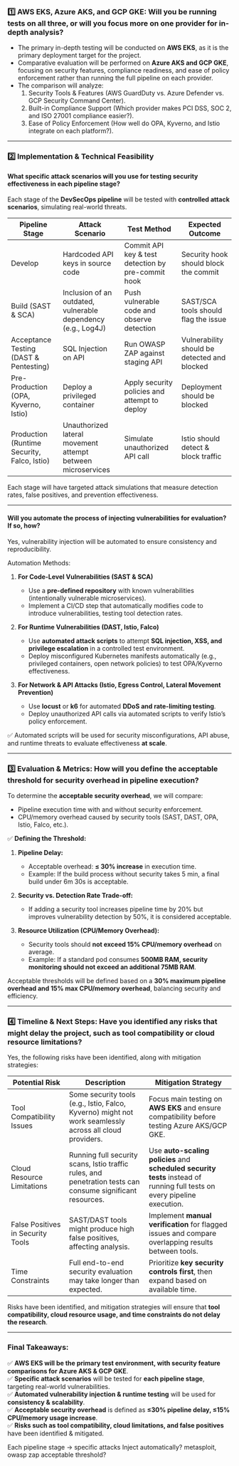 ### 1️⃣ AWS EKS, Azure AKS, and GCP GKE: Will you be running tests on all three, or will you focus more on one provider for in-depth analysis?

- The primary in-depth testing will be conducted on **AWS EKS**, as it is the primary deployment target for the project.
- Comparative evaluation will be performed on **Azure AKS and GCP GKE**, focusing on security features, compliance readiness, and ease of policy enforcement rather than running the full pipeline on each provider.
- The comparison will analyze:
    1. Security Tools & Features (AWS GuardDuty vs. Azure Defender vs. GCP Security Command Center).
    2. Built-in Compliance Support (Which provider makes PCI DSS, SOC 2, and ISO 27001 compliance easier?).
    3. Ease of Policy Enforcement (How well do OPA, Kyverno, and Istio integrate on each platform?).


---

### 2️⃣ Implementation & Technical Feasibility

#### **What specific attack scenarios will you use for testing security effectiveness in each pipeline stage?**

Each stage of the **DevSecOps pipeline** will be tested with **controlled attack scenarios**, simulating real-world threats.

| **Pipeline Stage**                          | **Attack Scenario**                                           | **Test Method**                                    | **Expected Outcome**                         |
| ------------------------------------------- | ------------------------------------------------------------- | -------------------------------------------------- | -------------------------------------------- |
| Develop                                     | Hardcoded API keys in source code                             | Commit API key & test detection by pre-commit hook | Security hook should block the commit        |
| Build (SAST & SCA)                          | Inclusion of an outdated, vulnerable dependency (e.g., Log4J) | Push vulnerable code and observe detection         | SAST/SCA tools should flag the issue         |
| Acceptance Testing (DAST & Pentesting)      | SQL Injection on API                                          | Run OWASP ZAP against staging API                  | Vulnerability should be detected and blocked |
| Pre-Production (OPA, Kyverno, Istio)        | Deploy a privileged container                                 | Apply security policies and attempt to deploy      | Deployment should be blocked                 |
| Production (Runtime Security, Falco, Istio) | Unauthorized lateral movement attempt between microservices   | Simulate unauthorized API call                     | Istio should detect & block traffic          |

Each stage will have targeted attack simulations that measure detection rates, false positives, and prevention effectiveness.

---

#### **Will you automate the process of injecting vulnerabilities for evaluation? If so, how?**

Yes, vulnerability injection will be automated to ensure consistency and reproducibility.

Automation Methods:

1. **For Code-Level Vulnerabilities (SAST & SCA)**
    
    - Use a **pre-defined repository** with known vulnerabilities (intentionally vulnerable microservices).
    - Implement a CI/CD step that automatically modifies code to introduce vulnerabilities, testing tool detection rates.
2. **For Runtime Vulnerabilities (DAST, Istio, Falco)**
    
    - Use **automated attack scripts** to attempt **SQL injection, XSS, and privilege escalation** in a controlled test environment.
    - Deploy misconfigured Kubernetes manifests automatically (e.g., privileged containers, open network policies) to test OPA/Kyverno effectiveness.
3. **For Network & API Attacks (Istio, Egress Control, Lateral Movement Prevention)**
    
    - Use **locust** or **k6** for automated **DDoS and rate-limiting testing**.
    - Deploy unauthorized API calls via automated scripts to verify Istio’s policy enforcement.

✅ Automated scripts will be used for security misconfigurations, API abuse, and runtime threats to evaluate effectiveness **at scale**.

---

### 3️⃣ Evaluation & Metrics: How will you define the acceptable threshold for security overhead in pipeline execution?

To determine the **acceptable security overhead**, we will compare:

- Pipeline execution time with and without security enforcement.
- CPU/memory overhead caused by security tools (SAST, DAST, OPA, Istio, Falco, etc.).

✅ **Defining the Threshold:**

1. **Pipeline Delay:**
    
    - Acceptable overhead: **≤ 30% increase** in execution time.
    - Example: If the build process without security takes 5 min, a final build under 6m 30s is acceptable.
2. **Security vs. Detection Rate Trade-off:**
    
    - If adding a security tool increases pipeline time by 20% but improves vulnerability detection by 50%, it is considered acceptable.
3. **Resource Utilization (CPU/Memory Overhead):**
    
    - Security tools should **not exceed 15% CPU/memory overhead** on average.
    - Example: If a standard pod consumes **500MB RAM, security monitoring should not exceed an additional 75MB RAM**.

Acceptable thresholds will be defined based on a **30% maximum pipeline overhead and 15% max CPU/memory overhead**, balancing security and efficiency.

---

### **4️⃣ Timeline & Next Steps: Have you identified any risks that might delay the project, such as tool compatibility or cloud resource limitations?**

Yes, the following risks have been identified, along with mitigation strategies:

| **Potential Risk**                | **Description**                                                                                            | **Mitigation Strategy**                                                                                                   |
| --------------------------------- | ---------------------------------------------------------------------------------------------------------- | ------------------------------------------------------------------------------------------------------------------------- |
| Tool Compatibility Issues         | Some security tools (e.g., Istio, Falco, Kyverno) might not work seamlessly across all cloud providers.    | Focus main testing on **AWS EKS** and ensure compatibility before testing Azure AKS/GCP GKE.                              |
| Cloud Resource Limitations        | Running full security scans, Istio traffic rules, and penetration tests can consume significant resources. | Use **auto-scaling policies** and **scheduled security tests** instead of running full tests on every pipeline execution. |
| False Positives in Security Tools | SAST/DAST tools might produce high false positives, affecting analysis.                                    | Implement **manual verification** for flagged issues and compare overlapping results between tools.                       |
| Time Constraints                  | Full end-to-end security evaluation may take longer than expected.                                         | Prioritize **key security controls first**, then expand based on available time.                                          |

Risks have been identified, and mitigation strategies will ensure that **tool compatibility, cloud resource usage, and time constraints do not delay the research**.

---

### **Final Takeaways:**

✅ **AWS EKS will be the primary test environment, with security feature comparisons for Azure AKS & GCP GKE**.  
✅ **Specific attack scenarios** will be tested for **each pipeline stage**, targeting real-world vulnerabilities.  
✅ **Automated vulnerability injection & runtime testing** will be used for **consistency & scalability**.  
✅ **Acceptable security overhead** is defined as **≤30% pipeline delay, ≤15% CPU/memory usage increase**.  
✅ **Risks such as tool compatibility, cloud limitations, and false positives** have been identified & mitigated.


Each pipeline stage → specific attacks
Inject automatically? metasploit, owasp zap
acceptable threshold?

